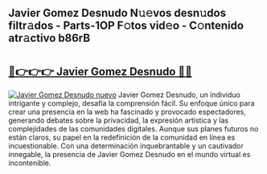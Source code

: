 ## Javier Gomez Desnudo N𝚞𝚎vos desn𝚞dos filtr𝚊dos - Parts-1OP F𝚘tos vid𝚎o - C𝚘ntenido atr𝚊ctivo b86rB

# <h2><a href="http://mbavh7.tromn.icu/?c=Javier+Gomez+Desnudo">🔗👉👉👉 Javier Gomez Desnudo 🔗🔗</a></h2>

[![Javier Gomez Desnudo nuevo](https://i.imgur.com/pEAQMta.gif)](http://mbavh7.tromn.icu/?c=Javier+Gomez+Desnudo)
Javier Gomez Desnudo, un individuo intrigante y complejo, desafía la comprensión fácil. Su enfoque único para crear una presencia en la web ha fascinado y provocado espectadores, generando debates sobre la privacidad, la expresión artística y las complejidades de las comunidades digitales. Aunque sus planes futuros no están claros, su papel en la redefinición de la comunidad en línea es incuestionable. Con una determinación inquebrantable y un cautivador innegable, la presencia de Javier Gomez Desnudo en el mundo virtual es incontenible.
